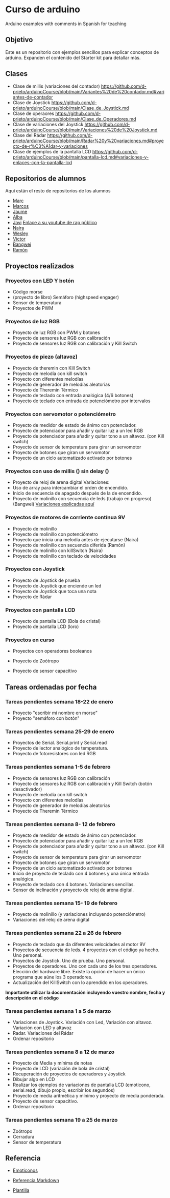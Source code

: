 # Curso de arduino 
Arduino examples with comments in Spanish for teaching

## Objetivo

Este es un repositorio con ejemplos sencillos para explicar conceptos de arduino. Expanden el contenido del Starter kit para detallar más. 

## Clases


* Clase de millis (variaciones del contador) https://github.com/d-prieto/arduinoCourse/blob/main/Variantes%20de%20contador.md#variantes-de-contador
* Clase de Joystick https://github.com/d-prieto/arduinoCourse/blob/main/Clase_de_Joystick.md
* Clase de operaores https://github.com/d-prieto/arduinoCourse/blob/main/Clase_de_Operadores.md
* Clase de variaciones del Joystick https://github.com/d-prieto/arduinoCourse/blob/main/Variaciones%20de%20Joystick.md
* Clase del Rádar https://github.com/d-prieto/arduinoCourse/blob/main/Radar%20y%20variaciones.md#proyecto-de-r%C3%A1dar-y-variaciones
* Clase de ejemplos de la pantalla LCD https://github.com/d-prieto/arduinoCourse/blob/main/pantalla-lcd.md#variaciones-y-enlaces-con-la-pantalla-lcd


## Repositorios de alumnos 

Aquí están el resto de repositorios de los alumnos 

* [Marc](https://github.com/marc125678/Arduino)
* [Marcos](https://github.com/marcoshens/arduinoo)
* [Jaume](https://github.com/Jsamapro/arduino)
* [Alba](https://github.com/Albitah24/arduino/)
* [Javi](https://github.com/reverte04/arduino) [Enlace a su youtube de rap público](https://www.youtube.com/channel/UCu0FMoy093Dnx6avLm4D-Aw)
* [Naira](https://github.com/chechiliaa/arduino)
* [Wesley](https://github.com/Wesley3455/Arduino-/)
* [Victor](https://github.com/XXDARKNIGHTXX/arduino)
* [Bangwei](https://github.com/chenbangwei/Arduino)
* [Ramón](https://github.com/ItsMonxxu/Arduino)



## Proyectos realizados 


### Proyectos con LED Y botón 

* Código morse 
* (proyecto de libro) Semáforo (highspeed engager)
* Sensor de temperatura 
* Proyectos de PWM

### Proyectos de luz RGB 

* Proyecto de luz RGB con PWM y botones
* Proyecto de sensores luz RGB con calibración
* Proyecto de sensores luz RGB con calibración y Kill Switch

### Proyectos de piezo (altavoz) 

* Proyecto de theremin con Kill Switch
* Proyecto de melodía con kill switch 
* Proyecto con diferentes melodías 
* Proyecto de generador de melodías aleatorias
* Proyecto de Theremin Térmico
* Proyecto de teclado con entrada analógica (4/6 botones)
* Proyecto de teclado con entrada de potenciómetro por intervalos

### Proyectos con servomotor o potenciómetro

* Proyecto de medidor de estado de ánimo con potenciador. 
* Proyecto de potenciador para añadir y quitar luz a un led RGB
* Proyecto de potenciador para añadir y quitar tono a un altavoz. (con Kill switch)
* Proyecto de sensor de temperatura para girar un servomotor
* Proyecto de botones que giran un servomotor
* Proyecto de un ciclo automatizado activado por botones

### Proyectos con uso de millis () sin delay () 

* Proyecto de reloj de arena digital
Variaciones:
* Uso de array para intercambiar el orden de encendido.
* Inicio de secuencia de apagado después de la de encendido.
* Proyecto de molinillo con secuencia de leds (trabajo en progreso) (Bangwei) [Variaciones explicadas aquí](https://github.com/d-prieto/arduinoCourse/blob/main/Variantes%20de%20contador.md#variantes-de-contador)

### Proyectos de motores de corriente contínua 9V

* Proyecto de molinillo
* Proyecto de molinillo con potenciómetro
* Proyecto que inicia una melodía antes de ejecutarse (Naira)
* Proyecto de molinillo con secuencia diferida (Ramón)
* Proyecto de molinillo con killSwitch (Naira)
* Proyecto de molinillo con teclado de velocidades

### Proyectos con Joystick 

* Proyecto de Joystick de prueba
* Proyecto de Joystick que enciende un led
* Proyecto de Joystick que toca una nota
* Proyecto de Rádar

### Proyectos con pantalla LCD

* Proyecto de pantalla LCD (Bola de cristal)
* Proyecto de pantalla LCD (loro)

### Proyectos en curso 

* Proyectos con operadores booleanos

* Proyecto de Zoótropo
* Proyecto de sensor capacitivo

## Tareas ordenadas por fecha

### Tareas pendientes semana 18-22 de enero

- Proyecto "escribir mi nombre en morse"
- Proyecto "semáforo con botón"

### Tareas pendientes semana 25-29 de enero

- Proyectos de Serial. Serial.print y Serial.read
- Proyecto de lector analógico de temperatura.
- Proyecto de fotoresistores con led RGB


### Tareas pendientes semana 1-5 de febrero

 * Proyecto de sensores luz RGB con calibración
 *   Proyecto de sensores luz RGB con calibración y Kill Switch (botón desactivador)
* Proyecto de melodía con kill switch
* Proyecto con diferentes melodías
* Proyecto de generador de melodías aleatorias
* Proyecto de Theremin Térmico


### Tareas pendientes semana 8- 12 de febrero

* Proyecto de medidor de estado de ánimo con potenciador.
* Proyecto de potenciador para añadir y quitar luz a un led RGB
* Proyecto de potenciador para añadir y quitar tono a un altavoz. (con Kill switch)
* Proyecto de sensor de temperatura para girar un servomotor
* Proyecto de botones que giran un servomotor
* Proyecto de un ciclo automatizado activado por botones
* Inicio de proyecto de teclado con 4 botones y una única entrada analógica.
* Proyecto de teclado con 4 botones. Variaciones sencillas.
* Sensor de inclinación y proyecto de reloj de arena digital. 

### Tareas pendientes semana 15- 19 de febrero

- Proyecto de molinillo (y variaciones incluyendo potenciómetro)
- Variaciones del reloj de arena digital

### Tareas pendientes semana 22 a 26 de febrero 

- Proyecto de teclado que da diferentes velocidades al motor 9V
- Proyectos de secuencia de leds. 4 proyectos con el código ya hecho. Uno personal. 
- Proyectos de Joystick. Uno de prueba. Uno personal. 
- Proyectos de operadores. Uno con cada uno de los tres operadores. Elección del hardware libre. Existe la opción de hacer un único programa que aúne los 3 operadores. 
- Actualización del KillSwitch con lo aprendido en los operadores. 

**Importante utilizar la documentación incluyendo vuestro nombre, fecha y descripción en el código** 

### Tareas pendientes semana 1 a 5 de marzo

- Variaciones de Joystick. Variación con Led, Variación con altavoz. Variación con LED y altavoz 
- Radar. Variaciones del Rádar 
- Ordenar repositorio

### Tareas pendientes semana 8 a 12 de marzo

- Proyecto de Media y mínima de notas
- Proyecto de LCD (variación de bola de cristal)
- Recuperación de proyectos de operadores y Joystick 
- Dibujar algo en LCD
- Realizar los ejemplos de variaciones de pantalla LCD (emoticono, serial.read, dibujo propio, escribir los segundos)
- Proyecto de media aritmética y mínimo y proyecto de media ponderada. 
- Proyecto de sensor capacitivo. 
- Ordenar repositorio 

### Tareas pendientes semana 19 a 25 de marzo

- Zoótropo 
- Cerradura
- Sensor de temperatura


## Referencia

* [Emoticonos](https://emojikeyboard.io/)
* [Referencia Markdown](https://guides.github.com/pdfs/markdown-cheatsheet-online.pdf)

* [Plantilla](https://github.com/d-prieto/arduinoCourse/blob/main/plantilla.ino)


